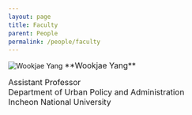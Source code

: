 ```yaml
---
layout: page
title: Faculty
parent: People
permalink: /people/faculty
---
```

<img src="assets/img/양욱재 반명함 .jpg" alt="Wookjae Yang" style="width: 150px; height: auto;"/>
<span style="font-size: 16px;">**Wookjae Yang**</span>

<span style="font-size: 16px;">Assistant Professor</span>  
<span style="font-size: 16px;">Department of Urban Policy and Administration</span>  
<span style="font-size: 16px;">Incheon National University</span>




